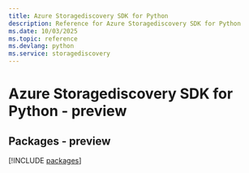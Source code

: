 ```yaml
---
title: Azure Storagediscovery SDK for Python
description: Reference for Azure Storagediscovery SDK for Python
ms.date: 10/03/2025
ms.topic: reference
ms.devlang: python
ms.service: storagediscovery
---
```

# Azure Storagediscovery SDK for Python - preview
## Packages - preview
[!INCLUDE [packages](storagediscovery-index.md)]